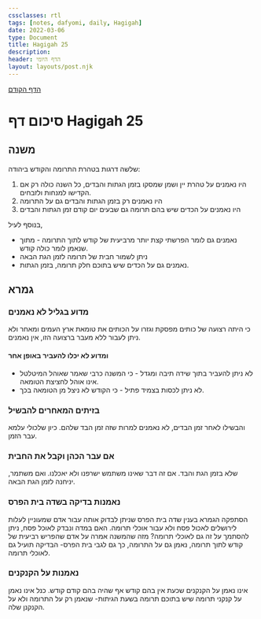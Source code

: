 ```yaml
---
cssclasses: rtl
tags: [notes, dafyomi, daily, Hagigah] 
date: 2022-03-06
type: Document
title: Hagigah 25
description:
header: הדף היומי 
layout: layouts/post.njk
---
```


[הדף הקודם](../2022-03-05)

# סיכום דף Hagigah 25

## משנה 
שלשה דרגות בטהרת התרומה והקודש ביהודה:
1. היו נאמנים על טהרת יין ושמן שמסקו בזמן הגתות והבדים, כל השנה כולה רק אם הקדישו למנחות ולזבחים.
2. היו נאמנים רק בזמן הגתות והבדים גם על התרומה
3. היו נאמנים על הכדים שיש בהם תרומה גם שבעים יום קודם זמן הגתות והבדים

בנוסף לעיל, 
- נאמנים גם לומר הפרשתי קצת יותר מרביעית של קודש  לתוך התרומה - מתוך שנאמן לומר כולה קודש.
- ניתן לשמור חבית של תרומה לזמן הגת הבאה 
- נאמנים גם על הכדים שיש בתוכם חלק תרומה, בזמן הגתות.
## גמרא
### מדוע בגליל לא נאמנים
כי היתה רצועה של כותים מפסקת וגזרו על הכותים את טומאת ארץ העמים ומאחר ולא ניתן לעבור ללא מעבר ברצועה הזו, אין נאמנים. 
#### ומדוע לא יכלו להעביר באופן אחר
- לא ניתן להעביר בתוך שידה תיבה ומגדל - כי המשנה כרבי שאמר שאוהל המיטלטל אינו אוהל לחציצת הטומאה.
- לא ניתן לכסות בצמיד פתיל - כי הקודש לא ניצל מן הטומאה בכך.
### בזיתים המאחרים להבשיל 
והבשילו לאחר זמן הבדים, לא נאמנים למרות שזה זמן הבד שלהם. כיון שלכולי עלמא עבר הזמן.
### אם עבר הכהן וקבל את החבית 
שלא בזמן הגת והבד. אם זה דבר שאינו משתמש ישרפנו ולא יאכלנו. ואם משתמר, יניחנה לזמן הגת הבאה.
### נאמנות בדיקה בשדה בית הפרס
הסתפקה הגמרא בענין שדה בית הפרס שניתן לבדוק אותה עבור אדם שמעוניין לעלות לירושלים לאכול פסח ולא עבור אוכלי תרומה. האם במדה ונבדק לאוכל פסח, ניתן להסתמך על זה גם לאוכלי תרומה? מזה שהמשנה אמרה על אדם שהפריש רביעית של קודש לתוך תרומה, נאמן גם על התרומה, כך גם לגבי בית הפרס- הבדיקה תועיל גם לאוכלי תרומה.
### נאמנות על הקנקנים
אינו נאמן על הקנקנים שכעת אין בהם קודש אף שהיה בהם קודם קודש.
כנל אינו נאמן על קנקני תרומה שיש בתוכם תרומה בשעת הגיתות- שנאמן רק על התרומה ולא על הקנקנן שלה.



